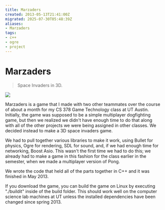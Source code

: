 ```yaml
---
title: Marzaders
created: 2013-05-13T21:41:00Z
migrated: 2025-07-30T05:48:39Z
aliases:
- Marzaders
tags:
- c++
- ogre
- project
---
```


# Marzaders

> Space Invaders in 3D.

![](https://www.youtube.com/watch?v=l7_jVuSeuTs)

Marzaders is a game that I made with two other teammates over the course of about a month for my CS 378 Game Technology class at UT Austin. Initially, the game was supposed to be a simple multiplayer dogfighting game, but then we realized we didn't have enough time to do that along with all of the other projects we were being assigned in other classes. We decided instead to make a 3D space invaders game.

We had to pull together various libraries to make it work, using Bullet for physics, Ogre for rendering, SDL for sound, and, if we had enough time for networking, Boost Asio. This wasn't the first time we had to do this; we already had to make a game in this fashion for the class earlier in the semester, when we made a multiplayer version of Pong.

We wrote the code that held all of the parts together in C++ and it was finished in May 2013. 

If you download the game, you can build the game on Linux by executing "./buildit" inside of the build folder. This should work well on the computer science lab machines at UT unless the installed dependencies have been changed since spring 2013.
